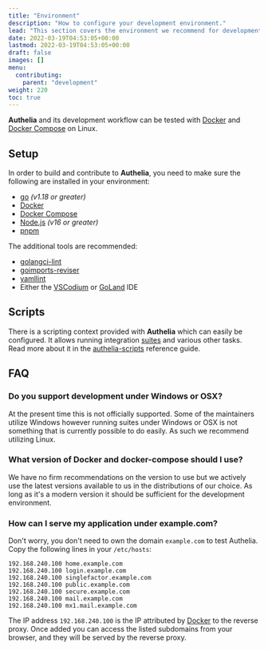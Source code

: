```yaml
---
title: "Environment"
description: "How to configure your development environment."
lead: "This section covers the environment we recommend for development."
date: 2022-03-19T04:53:05+00:00
lastmod: 2022-03-19T04:53:05+00:00
draft: false
images: []
menu:
  contributing:
    parent: "development"
weight: 220
toc: true
---
```


**Authelia** and its development workflow can be tested with [Docker] and [Docker Compose] on Linux.

## Setup

In order to build and contribute to **Authelia**, you need to make sure the following are installed in your environment:

- [go] _(v1.18 or greater)_
- [Docker]
- [Docker Compose]
- [Node.js] _(v16 or greater)_
- [pnpm]

The additional tools are recommended:

- [golangci-lint]
- [goimports-reviser]
- [yamllint]
- Either the [VSCodium] or [GoLand] IDE

## Scripts

There is a scripting context provided with **Authelia** which can easily be configured. It allows running integration
[suites] and various other tasks. Read more about it in the [authelia-scripts](reference-authelia-scripts.md) reference
guide.

## FAQ

### Do you support development under Windows or OSX?

At the present time this is not officially supported. Some of the maintainers utilize Windows however running suites
under Windows or OSX is not something that is currently possible to do easily. As such we recommend utilizing Linux.

### What version of Docker and docker-compose should I use?

We have no firm recommendations on the version to use but we actively use the latest versions available to us in the
distributions of our choice. As long as it's a modern version it should be sufficient for the development environment.

### How can I serve my application under example.com?

Don't worry, you don't need to own the domain `example.com` to test Authelia. Copy the following lines in
your `/etc/hosts`:

```
192.168.240.100 home.example.com
192.168.240.100 login.example.com
192.168.240.100 singlefactor.example.com
192.168.240.100 public.example.com
192.168.240.100 secure.example.com
192.168.240.100 mail.example.com
192.168.240.100 mx1.mail.example.com
```

The IP address `192.168.240.100` is the IP attributed by [Docker] to the reverse proxy. Once added you can access the
listed subdomains from your browser, and they will be served by the reverse proxy.

[suites]: ./integration-suites.md
[Buildkite]: https://buildkite.com/
[React]: https://reactjs.org/
[go]: https://go.dev/dl/
[Node.js]: https://nodejs.org/en/download/
[pnpm]: https://pnpm.io/installation
[Docker]: https://docs.docker.com/get-docker/
[Docker Compose]: https://docs.docker.com/compose/install/
[golangci-lint]: https://golangci-lint.run/usage/install/
[goimports-reviser]: https://github.com/incu6us/goimports-reviser#install
[yamllint]: https://yamllint.readthedocs.io/en/stable/quickstart.html
[VSCodium]: https://vscodium.com/
[GoLand]: https://www.jetbrains.com/go/
